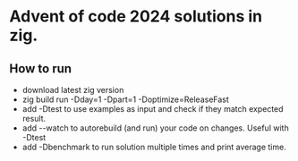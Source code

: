 # Advent of code 2024 solutions in zig.
## How to run
- download latest zig version
- zig build run -Dday=1 -Dpart=1 -Doptimize=ReleaseFast
- add -Dtest to use examples as input and check if they match expected result.
- add --watch to autorebuild (and run) your code on changes. Useful with -Dtest
- add -Dbenchmark to run solution multiple times and print average time.
